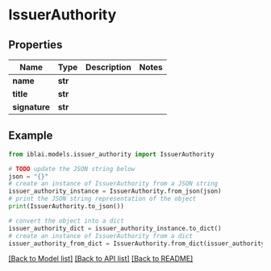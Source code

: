 # IssuerAuthority


## Properties

Name | Type | Description | Notes
------------ | ------------- | ------------- | -------------
**name** | **str** |  | 
**title** | **str** |  | 
**signature** | **str** |  | 

## Example

```python
from iblai.models.issuer_authority import IssuerAuthority

# TODO update the JSON string below
json = "{}"
# create an instance of IssuerAuthority from a JSON string
issuer_authority_instance = IssuerAuthority.from_json(json)
# print the JSON string representation of the object
print(IssuerAuthority.to_json())

# convert the object into a dict
issuer_authority_dict = issuer_authority_instance.to_dict()
# create an instance of IssuerAuthority from a dict
issuer_authority_from_dict = IssuerAuthority.from_dict(issuer_authority_dict)
```
[[Back to Model list]](../README.md#documentation-for-models) [[Back to API list]](../README.md#documentation-for-api-endpoints) [[Back to README]](../README.md)


